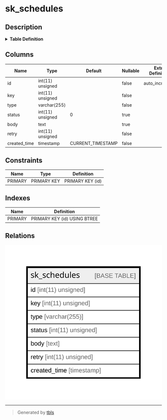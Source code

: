 # sk_schedules

## Description

<details>
<summary><strong>Table Definition</strong></summary>

```sql
CREATE TABLE `sk_schedules` (
  `id` int(11) unsigned NOT NULL AUTO_INCREMENT,
  `key` int(11) unsigned NOT NULL,
  `type` varchar(255) COLLATE utf8mb4_unicode_ci NOT NULL,
  `status` int(11) unsigned DEFAULT '0',
  `body` text COLLATE utf8mb4_unicode_ci,
  `retry` int(11) unsigned NOT NULL,
  `created_time` timestamp NOT NULL DEFAULT CURRENT_TIMESTAMP,
  PRIMARY KEY (`id`)
) ENGINE=InnoDB AUTO_INCREMENT=[Redacted by tbls] DEFAULT CHARSET=utf8mb4 COLLATE=utf8mb4_unicode_ci
```

</details>

## Columns

| Name | Type | Default | Nullable | Extra Definition | Children | Parents | Comment |
| ---- | ---- | ------- | -------- | ---------------- | -------- | ------- | ------- |
| id | int(11) unsigned |  | false | auto_increment |  |  |  |
| key | int(11) unsigned |  | false |  |  |  |  |
| type | varchar(255) |  | false |  |  |  |  |
| status | int(11) unsigned | 0 | true |  |  |  |  |
| body | text |  | true |  |  |  |  |
| retry | int(11) unsigned |  | false |  |  |  |  |
| created_time | timestamp | CURRENT_TIMESTAMP | false |  |  |  |  |

## Constraints

| Name | Type | Definition |
| ---- | ---- | ---------- |
| PRIMARY | PRIMARY KEY | PRIMARY KEY (id) |

## Indexes

| Name | Definition |
| ---- | ---------- |
| PRIMARY | PRIMARY KEY (id) USING BTREE |

## Relations

![er](sk_schedules.svg)

---

> Generated by [tbls](https://github.com/k1LoW/tbls)
